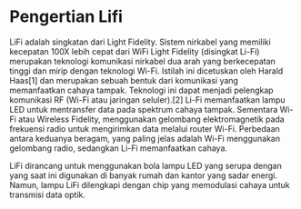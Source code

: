 # Pengertian Lifi

LiFi adalah singkatan dari Light Fidelity. Sistem nirkabel yang memiliki kecepatan 100X lebih cepat dari WiFi
Light Fidelity (disingkat Li-Fi) merupakan teknologi komunikasi nirkabel dua arah yang berkecepatan tinggi dan mirip dengan teknologi Wi-Fi. Istilah ini dicetuskan oleh Harald Haas[1] dan merupakan sebuah bentuk dari komunikasi yang memanfaatkan cahaya tampak. Teknologi ini dapat menjadi pelengkap komunikasi RF (Wi-Fi atau jaringan seluler).[2]
Li-Fi memanfaatkan lampu LED untuk mentransfer data pada spektrum cahaya tampak. Sementara Wi-Fi atau Wireless Fidelity, menggunakan gelombang elektromagnetik pada frekuensi radio untuk mengirimkan data melalui router Wi-Fi. Perbedaan antara keduanya beragam, yang paling jelas adalah Wi-Fi menggunakan gelombang radio, sedangkan Li-Fi memanfaatkan cahaya.

LiFi dirancang untuk menggunakan bola lampu LED yang serupa dengan yang saat ini digunakan di banyak rumah dan kantor yang sadar energi. Namun, lampu LiFi dilengkapi dengan chip yang memodulasi cahaya untuk transmisi data optik. 
